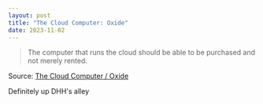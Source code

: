```yaml
---
layout: post
title: "The Cloud Computer: Oxide"
date: 2023-11-02
---
```


> The computer that runs the cloud should be able to be purchased and not
merely rented.

Source: [The Cloud Computer / Oxide](
https://oxide.computer/blog/the-cloud-computer)

Definitely up DHH's alley

